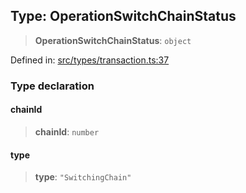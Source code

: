 
## Type: OperationSwitchChainStatus

> **OperationSwitchChainStatus**: `object`

Defined in: [src/types/transaction.ts:37](https://github.com/centrifuge/sdk/blob/5924ed586d0e61ad527b0c53333be0f2d6e0ea5a/src/types/transaction.ts#L37)

### Type declaration

#### chainId

> **chainId**: `number`

#### type

> **type**: `"SwitchingChain"`
